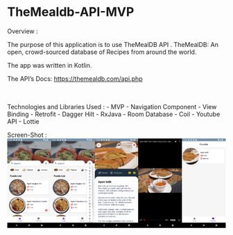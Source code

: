 # TheMealdb-API-MVP

Overview :

The purpose of this application is to use TheMealDB API . TheMealDB: An open, crowd-sourced database of Recipes from around the world.

The app was written in Kotlin.

The API’s Docs: https://themealdb.com/api.php

<br>
<br>
Technologies and Libraries Used :
- MVP
- Navigation Component
- View Binding
- Retrofit
- Dagger Hilt
- RxJava
- Room Database
- Coil
- Youtube API
- Lottie

Screen-Shot :
<br>
<img alt="Ezatpanah TheMealdb-API-MVP" src="screenshots/Screenshot_1669502836.png" width="20%"><img alt="Ezatpanah TheMealdb-API-MVP" src="screenshots/Screenshot_1669502840.png" width="20%"><img alt="Ezatpanah TheMealdb-API-MVP" src="screenshots/Screenshot_1669502891.png" width="20%"><img alt="Ezatpanah TheMealdb-API-MVP" src="screenshots/Screenshot_1669502881.png" width="20%"><img alt="Ezatpanah TheMealdb-API-MVP" src="screenshots/Screenshot_1669502909.png" width="20%">
